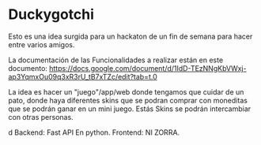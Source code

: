 # Duckygotchi
Esto es una idea surgida para un hackaton de un fin de semana para hacer entre varios amigos.

La documentación de las Funcionalidades a realizar están en este documento: 
https://docs.google.com/document/d/1IdD-TEzNNgKbVWxj-ap3YqmxOu09q3xR3rU_tB7xTZc/edit?tab=t.0

La idea es hacer un "juego"/app/web donde tengamos que cuidar de un pato, donde haya diferentes skins que se podran comprar con moneditas que se podrán ganar en un mini juego.
Estás Skins se podrán intercambiar con otras personas.

d
Backend: Fast API En python.
Frontend: NI ZORRA.
